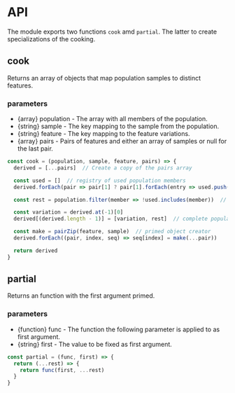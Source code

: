 # API

The module exports two functions `cook` amd `partial`. The latter to create specializations of the cooking.

## cook

Returns an array of objects that map population samples to distinct features.

### parameters

* {array} population - The array with all members of the population.
* {string} sample - The key mapping to the sample from the population.
* {string} feature - The key mapping to the feature variations.
* {array} pairs - Pairs of features and either an array of samples or null for the last pair.

```javascript
const cook = (population, sample, feature, pairs) => {
  derived = [...pairs]  // Create a copy of the pairs array

  const used = []  // registry of used population members
  derived.forEach(pair => pair[1] ? pair[1].forEach(entry => used.push(entry)) : null)

  const rest = population.filter(member => !used.includes(member))  // naive set difference

  const variation = derived.at(-1)[0]
  derived[(derived.length - 1)] = [variation, rest]  // complete population

  const make = pairZip(feature, sample)  // primed object creator
  derived.forEach((pair, index, seq) => seq[index] = make(...pair))

  return derived
}
```

## partial

Returns an function with the first argument primed.

### parameters

* {function} func - The function the following parameter is applied to as first argument.
* {string} first - The value to be fixed as first argument.

```javascript
const partial = (func, first) => {
  return (...rest) => {
    return func(first, ...rest)
  }
}
```
